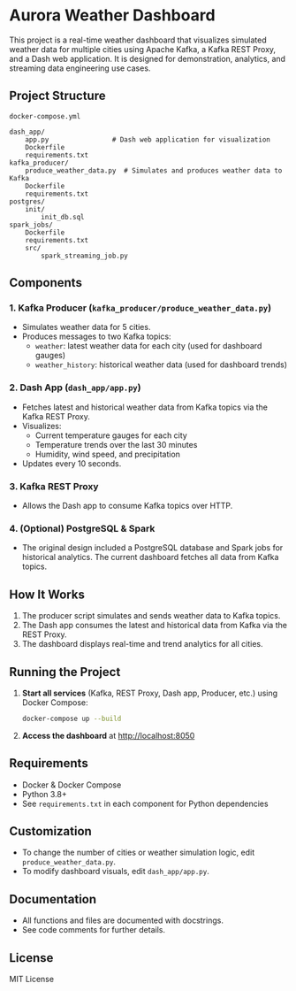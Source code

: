 # Aurora Weather Dashboard

This project is a real-time weather dashboard that visualizes simulated weather data for multiple cities using Apache Kafka, a Kafka REST Proxy, and a Dash web application. It is designed for demonstration, analytics, and streaming data engineering use cases.

## Project Structure

```
docker-compose.yml

dash_app/
    app.py                # Dash web application for visualization
    Dockerfile
    requirements.txt
kafka_producer/
    produce_weather_data.py  # Simulates and produces weather data to Kafka
    Dockerfile
    requirements.txt
postgres/
    init/
        init_db.sql
spark_jobs/
    Dockerfile
    requirements.txt
    src/
        spark_streaming_job.py
```

## Components

### 1. Kafka Producer (`kafka_producer/produce_weather_data.py`)
- Simulates weather data for 5 cities.
- Produces messages to two Kafka topics:
  - `weather`: latest weather data for each city (used for dashboard gauges)
  - `weather_history`: historical weather data (used for dashboard trends)

### 2. Dash App (`dash_app/app.py`)
- Fetches latest and historical weather data from Kafka topics via the Kafka REST Proxy.
- Visualizes:
  - Current temperature gauges for each city
  - Temperature trends over the last 30 minutes
  - Humidity, wind speed, and precipitation
- Updates every 10 seconds.

### 3. Kafka REST Proxy
- Allows the Dash app to consume Kafka topics over HTTP.

### 4. (Optional) PostgreSQL & Spark
- The original design included a PostgreSQL database and Spark jobs for historical analytics. The current dashboard fetches all data from Kafka topics.

## How It Works

1. The producer script simulates and sends weather data to Kafka topics.
2. The Dash app consumes the latest and historical data from Kafka via the REST Proxy.
3. The dashboard displays real-time and trend analytics for all cities.

## Running the Project

1. **Start all services** (Kafka, REST Proxy, Dash app, Producer, etc.) using Docker Compose:
   ```sh
   docker-compose up --build
   ```
2. **Access the dashboard** at [http://localhost:8050](http://localhost:8050)

## Requirements
- Docker & Docker Compose
- Python 3.8+
- See `requirements.txt` in each component for Python dependencies

## Customization
- To change the number of cities or weather simulation logic, edit `produce_weather_data.py`.
- To modify dashboard visuals, edit `dash_app/app.py`.

## Documentation
- All functions and files are documented with docstrings.
- See code comments for further details.

## License
MIT License
